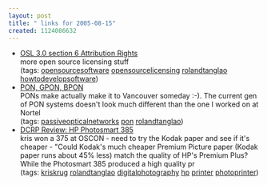 ```yaml
---
layout: post
title: " links for 2005-08-15"
created: 1124086632
---
```

<ul class="delicious">
	<li>
		<div class="delicious-link"><a href="http://article.gmane.org/gmane.comp.licenses.open-source.general/5017">OSL 3.0 section 6   Attribution Rights</a></div>
		<div class="delicious-extended">more open source licensing stuff</div>
		<div class="delicious-tags">(tags: <a href="http://del.icio.us/rtanglao/opensourcesoftware">opensourcesoftware</a> <a href="http://del.icio.us/rtanglao/opensourcelicensing">opensourcelicensing</a> <a href="http://del.icio.us/rtanglao/rolandtanglao">rolandtanglao</a> <a href="http://del.icio.us/rtanglao/howtodevelopsoftware">howtodevelopsoftware</a>)</div>
	</li>
	<li>
		<div class="delicious-link"><a href="http://www.lightreading.com/document.asp?doc_id=73507&print=true">PON, GPON, BPON</a></div>
		<div class="delicious-extended">PONs make actually make it to Vancouver someday :-). The current gen of PON systems doesn't look much different than the one I worked on at Nortel</div>
		<div class="delicious-tags">(tags: <a href="http://del.icio.us/rtanglao/passiveopticalnetworks">passiveopticalnetworks</a> <a href="http://del.icio.us/rtanglao/pon">pon</a> <a href="http://del.icio.us/rtanglao/rolandtanglao">rolandtanglao</a>)</div>
	</li>
	<li>
		<div class="delicious-link"><a href="http://dcresource.com/specials/HP_PS385/index.php">DCRP Review: HP Photosmart 385</a></div>
		<div class="delicious-extended">kris won a 375 at OSCON - need to try the Kodak paper and see if it's cheaper - "Could Kodak's much cheaper Premium Picture paper (Kodak paper runs about 45% less) match the quality of HP's Premium Plus? While the Photosmart 385 produced a high quality pr</div>
		<div class="delicious-tags">(tags: <a href="http://del.icio.us/rtanglao/kriskrug">kriskrug</a> <a href="http://del.icio.us/rtanglao/rolandtanglao">rolandtanglao</a> <a href="http://del.icio.us/rtanglao/digitalphotography">digitalphotography</a> <a href="http://del.icio.us/rtanglao/hp">hp</a> <a href="http://del.icio.us/rtanglao/printer">printer</a> <a href="http://del.icio.us/rtanglao/photoprinter">photoprinter</a>)</div>
	</li>
</ul>


